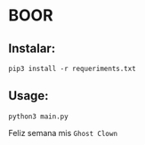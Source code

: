 # BOOR

## Instalar:
```
pip3 install -r requeriments.txt
```

## Usage:
```
python3 main.py
```

Feliz semana mis ```Ghost Clown```

